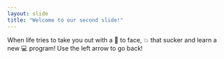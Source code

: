 ```yaml
---
layout: slide
title: "Welcome to our second slide!"
---
```

When life tries to take you out with a :lemon: to face, :boom: that sucker and learn a new :computer: program!
Use the left arrow to go back!

